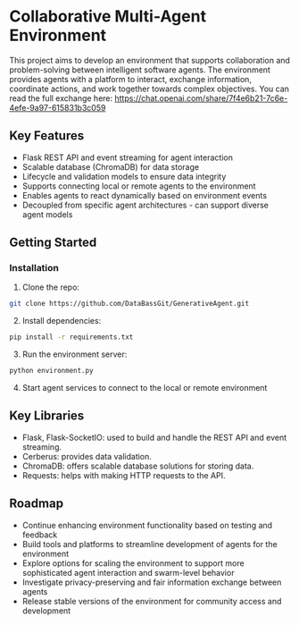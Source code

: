 
# Collaborative Multi-Agent Environment 

This project aims to develop an environment that supports collaboration and problem-solving between intelligent software agents. The environment provides agents with a platform to interact, exchange information, coordinate actions, and work together towards complex objectives. You can read the full exchange here: https://chat.openai.com/share/7f4e6b21-7c6e-4efe-9a97-615831b3c059 

## Key Features

- Flask REST API and event streaming for agent interaction 
- Scalable database (ChromaDB) for data storage
- Lifecycle and validation models to ensure data integrity  
- Supports connecting local or remote agents to the environment
- Enables agents to react dynamically based on environment events  
- Decoupled from specific agent architectures - can support diverse agent models  

## Getting Started


### Installation

1. Clone the repo:
```bash
git clone https://github.com/DataBassGit/GenerativeAgent.git
```

2. Install dependencies:  
```bash
pip install -r requirements.txt
```

3. Run the environment server:
```bash
python environment.py 
```

4. Start agent services to connect to the local or remote environment 

## Key Libraries

- Flask, Flask-SocketIO: used to build and handle the REST API and event streaming.
- Cerberus: provides data validation.
- ChromaDB: offers scalable database solutions for storing data.
- Requests: helps with making HTTP requests to the API.


## Roadmap

- Continue enhancing environment functionality based on testing and feedback
- Build tools and platforms to streamline development of agents for the environment  
- Explore options for scaling the environment to support more sophisticated agent interaction and swarm-level behavior 
- Investigate privacy-preserving and fair information exchange between agents 
- Release stable versions of the environment for community access and development

